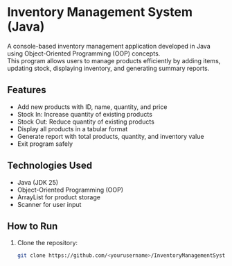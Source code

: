 # Inventory Management System (Java)

A console-based inventory management application developed in Java using Object-Oriented Programming (OOP) concepts.  
This program allows users to manage products efficiently by adding items, updating stock, displaying inventory, and generating summary reports.

## Features
- Add new products with ID, name, quantity, and price
- Stock In: Increase quantity of existing products
- Stock Out: Reduce quantity of existing products
- Display all products in a tabular format
- Generate report with total products, quantity, and inventory value
- Exit program safely

## Technologies Used
- Java (JDK 25)
- Object-Oriented Programming (OOP)
- ArrayList for product storage
- Scanner for user input

## How to Run

1. Clone the repository:
   ```bash
   git clone https://github.com/<yourusername>/InventoryManagementSystem.git
